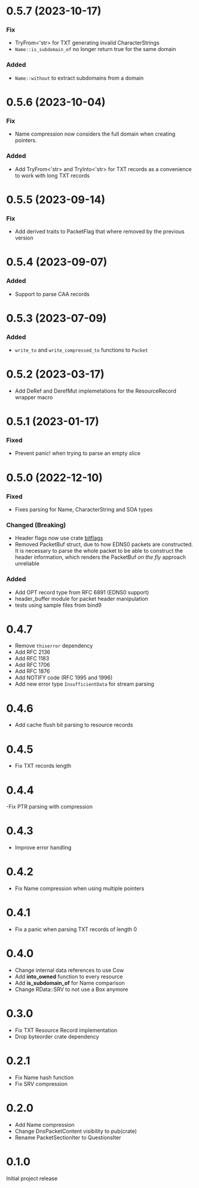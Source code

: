 # 0.5.7 (2023-10-17)

### Fix
- TryFrom<'str> for TXT generating invalid CharacterStrings
- `Name::is_subdomain_of` no longer return true for the same domain

### Added
- `Name::without` to extract subdomains from a domain

# 0.5.6 (2023-10-04)

### Fix
- Name compression now considers the full domain when creating pointers.

### Added
- Add TryFrom<'str> and TryInto<'str> for TXT records as a convenience to work with long TXT records

# 0.5.5 (2023-09-14)

### Fix
- Add derived traits to PacketFlag that where removed by the previous version

# 0.5.4 (2023-09-07)

### Added
- Support to parse CAA records

# 0.5.3 (2023-07-09)

### Added
- `write_to` and `write_compressed_to` functions to `Packet`

# 0.5.2 (2023-03-17)
- Add DeRef and DerefMut implemetations for the ResourceRecord wrapper macro

# 0.5.1 (2023-01-17)

### Fixed
- Prevent panic! when trying to parse an empty slice

# 0.5.0 (2022-12-10)

### Fixed
- Fixes parsing for Name, CharacterString and SOA types 

### Changed (Breaking)
- Header flags now use crate [bitflags](https://crates.io/crates/bitflags)
- Removed PacketBuf struct, due to how EDNS0 packets are constructed.  
It is necessary to parse the whole packet to be able to construct the header information, which renders the PacketBuf *on the fly* approach unreliable

### Added
- Add OPT record type from RFC 6891 (EDNS0 support)
- header_buffer module for packet header manipulation
- tests using sample files from bind9


# 0.4.7

- Remove `thiserror` dependency
- Add RFC 2136
- Add RFC 1183
- Add RFC 1706
- Add RFC 1876
- Add NOTIFY code (RFC 1995 and 1996)
- Add new error type `InsufficientData` for stream parsing

# 0.4.6
- Add cache flush bit parsing to resource records

# 0.4.5
- Fix TXT records length

# 0.4.4
-Fix PTR parsing with compression

# 0.4.3
- Improve error handling

# 0.4.2
- Fix Name compression when using multiple pointers

# 0.4.1
- Fix a panic when parsing TXT records of length 0

# 0.4.0
- Change internal data references to use Cow
- Add **into_owned** function to every resource
- Add **is_subdomain_of** for Name comparison
- Change RData::SRV to not use a Box anymore 

# 0.3.0
- Fix TXT Resource Record implementation
- Drop byteorder crate dependency

# 0.2.1
- Fix Name hash function
- Fix SRV compression

# 0.2.0

- Add Name compression
- Change DnsPacketContent visibility to pub(crate)
- Rename PacketSectionIter to QuestionsIter 

# 0.1.0

Initial project release
